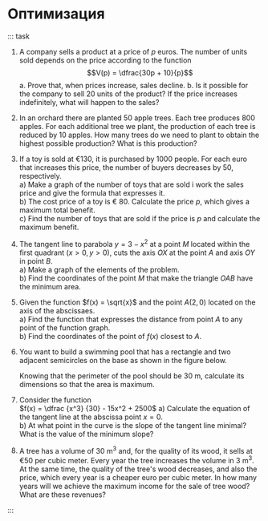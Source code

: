 # Оптимизация

::: task

1.  A company sells a product at a price of $p$ euros. The number of units sold depends on the price according to the function
    $$V(p) = \dfrac{30p + 10}{p}$$
    a. Prove that, when prices increase, sales decline.
    b. Is it possible for the company to sell 20 units of the product? If the price increases indefinitely, what will happen to the sales?

2.  In an orchard there are planted 50 apple trees. Each tree produces 800 apples. For each additional tree we plant, the production of each tree is reduced by 10 apples. How many trees do we need to plant to obtain the highest possible production? What is this production?

3.  If a toy is sold at €130, it is purchased by 1000 people. For each euro that increases this price, the number of buyers decreases by 50, respectively.  
    a) Make a graph of the number of toys that are sold i work the sales price and give the formula that expresses it.  
    b) The cost price of a toy is € 80. Calculate the price $p$, which gives a maximum total benefit.  
    c) Find the number of toys that are sold if the price is $p$ and calculate the maximum benefit.

4.  The tangent line to parabola $y = 3 - x^2$ at a point $M$ located within the first quadrant $(x > 0, y > 0)$, cuts the axis $OX$ at the point $A$ and axis $OY$ in point $B$.  
    a) Make a graph of the elements of the problem.  
    b) Find the coordinates of the point $M$ that make the triangle $OAB$ have the minimum area.

5.  Given the function $f(x) = \sqrt{x}$ and the point $A(2, 0)$ located on the axis of the abscissaes.  
    a) Find the function that expresses the distance from point $A$ to any point of the function graph.  
    b) Find the coordinates of the point of $f(x)$ closest to $A$.

6.  You want to build a swimming pool that has a rectangle and two adjacent semicircles on the base as shown in the figure below.
    <!-- ![Pool](pool.svg)   -->

    Knowing that the perimeter of the pool should be 30 m, calculate its dimensions so that the area is maximum.

7.  Consider the function  
    $f(x) = \dfrac {x^3} {30} - 15x^2 + 2500$
    a) Calculate the equation of the tangent line at the abscissa point $x = 0$.  
    b) At what point in the curve is the slope of the tangent line minimal? What is the value of the minimum slope?

8.  A tree has a volume of 30 m<sup>3</sup> and, for the quality of its wood, it sells at €50 per cubic meter. Every year the tree increases the volume in 3 m<sup>3</sup>. At the same time, the quality of the tree's wood decreases, and also the price, which every year is a cheaper euro per cubic meter. In how many years will we achieve the maximum income for the sale of tree wood? What are these revenues?

:::
